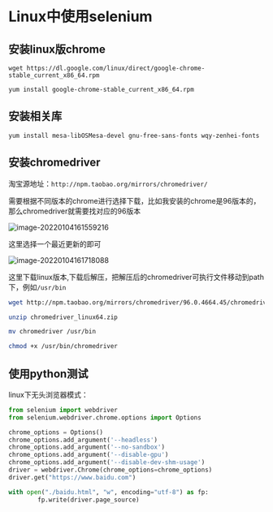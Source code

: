 # Linux中使用selenium



## 安装linux版chrome

`wget https://dl.google.com/linux/direct/google-chrome-stable_current_x86_64.rpm`

`yum install google-chrome-stable_current_x86_64.rpm`

## 安装相关库

`yum install mesa-libOSMesa-devel gnu-free-sans-fonts wqy-zenhei-fonts`

## 安装chromedriver

淘宝源地址：`http://npm.taobao.org/mirrors/chromedriver/`

需要根据不同版本的chrome进行选择下载，比如我安装的chrome是96版本的，那么chromedriver就需要找对应的96版本

![image-20220104161559216](https://io.storyxc.com/image-20220104161559216.png)

这里选择一个最近更新的即可

![image-20220104161718088](https://io.storyxc.com/image-20220104161718088.png)

这里下载linux版本,下载后解压，把解压后的chromedriver可执行文件移动到path下，例如`/usr/bin`

```bash
wget http://npm.taobao.org/mirrors/chromedriver/96.0.4664.45/chromedriver_linux64.zip

unzip chromedriver_linux64.zip

mv chromedriver /usr/bin

chmod +x /usr/bin/chromedriver
```



## 使用python测试

linux下无头浏览器模式：

```python
from selenium import webdriver
from selenium.webdriver.chrome.options import Options

chrome_options = Options()
chrome_options.add_argument('--headless')
chrome_options.add_argument('--no-sandbox')
chrome_options.add_argument('--disable-gpu')
chrome_options.add_argument('--disable-dev-shm-usage')
driver = webdriver.Chrome(chrome_options=chrome_options)
driver.get("https://www.baidu.com")

with open("./baidu.html", "w", encoding="utf-8") as fp:
        fp.write(driver.page_source)
```